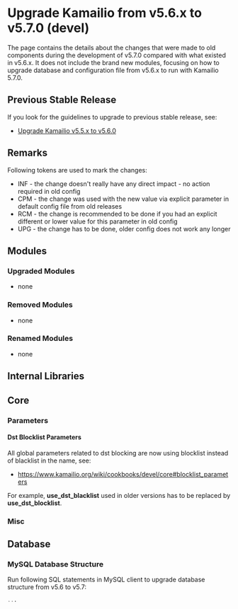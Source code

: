# Upgrade Kamailio from v5.6.x to v5.7.0 (devel)

The page contains the details about the changes that were made to old
components during the development of v5.7.0 compared with what existed
in v5.6.x. It does not include the brand new modules, focusing on how to
upgrade database and configuration file from v5.6.x to run with Kamailio
5.7.0.

## Previous Stable Release

If you look for the guidelines to upgrade to previous stable release,
see:

-   [Upgrade Kamailio v5.5.x to v5.6.0](5.5.x-to-5.6.0.md)

## Remarks

Following tokens are used to mark the changes:

-   INF - the change doesn't really have any direct impact - no action
    required in old config
-   CPM - the change was used with the new value via explicit parameter
    in default config file from old releases
-   RCM - the change is recommended to be done if you had an explicit
    different or lower value for this parameter in old config
-   UPG - the change has to be done, older config does not work any
    longer

## Modules

### Upgraded Modules

-   none

### Removed Modules

-   none

### Renamed Modules

-   none

## Internal Libraries

## Core

### Parameters

#### Dst Blocklist Parameters

All global parameters related to dst blocking are now using blocklist
instead of blacklist in the name, see:

-   <https://www.kamailio.org/wiki/cookbooks/devel/core#blocklist_parameters>

For example, **use_dst_blacklist** used in older versions has to be
replaced by **use_dst_blocklist**.

### Misc

## Database

### MySQL Database Structure

Run following SQL statements in MySQL client to upgrade database
structure from v5.6 to v5.7:

``` sql
...
```
